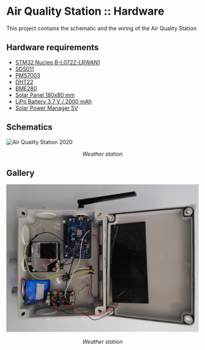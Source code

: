# Air Quality Station :: Hardware
This project contains the schematic and the wiring of the Air Quality Station

## Hardware requirements
* [STM32 Nucleo B-L072Z-LRWAN1](https://www.st.com/en/evaluation-tools/b-l072z-lrwan1.html)
* [SDS011](https://cdn-reichelt.de/documents/datenblatt/X200/SDS011-DATASHEET.pdf)
* [PMS7003](https://usermanual.wiki/Document/PMS7003seriesdata20manualEnglishV25.1220636559/view)
* [DHT22](https://cdn-shop.adafruit.com/datasheets/Digital+humidity+and+temperature+sensor+AM2302.pdf)
* [BME280](https://www.waveshare.com/w/upload/7/75/BME280_Environmental_Sensor_User_Manual_EN.pdf)
* [Solar Panel 180x80 mm](https://www.gotronic.fr/art-cellule-solaire-sol2w-18995.htm#complte_desc)
* [LiPo Battery 3.7 V / 2000 mAh](https://www.sparkfun.com/datasheets/Batteries/UnionBattery-2000mAh.pdf)
* [Solar Power Manager 5V](https://www.dfrobot.com/product-1712.html)

## Schematics

![Air Quality Station 2020](https://raw.githubusercontent.com/airqualitystation/airqualitystation.github.io/master/images/Schematic_2020)
<p align="center">
  <i>Weather station </i>
</p>

## Gallery
![Air Quality Station 2020](https://raw.githubusercontent.com/airqualitystation/airqualitystation.github.io/master/images/Station_meteo)
<p align="center">
  <i>Weather station </i>
</p>

